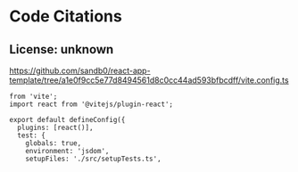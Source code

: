 # Code Citations

## License: unknown
https://github.com/sandb0/react-app-template/tree/a1e0f9cc5e77d8494561d8c0cc44ad593bfbcdff/vite.config.ts

```
from 'vite';
import react from '@vitejs/plugin-react';

export default defineConfig({
  plugins: [react()],
  test: {
    globals: true,
    environment: 'jsdom',
    setupFiles: './src/setupTests.ts',
```

